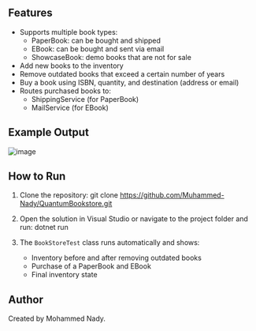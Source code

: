 ## Features

- Supports multiple book types:
  - PaperBook: can be bought and shipped
  - EBook: can be bought and sent via email
  - ShowcaseBook: demo books that are not for sale
- Add new books to the inventory
- Remove outdated books that exceed a certain number of years
- Buy a book using ISBN, quantity, and destination (address or email)
- Routes purchased books to:
  - ShippingService (for PaperBook)
  - MailService (for EBook)

## Example Output
![image](https://github.com/user-attachments/assets/59641463-e462-4aad-84da-81c1e02a6322)


## How to Run

1. Clone the repository:
   git clone https://github.com/Muhammed-Nady/QuantumBookstore.git

2. Open the solution in Visual Studio or navigate to the project folder and run:
   dotnet run

3. The `BookStoreTest` class runs automatically and shows:
   - Inventory before and after removing outdated books
   - Purchase of a PaperBook and EBook
   - Final inventory state

## Author

Created by Mohammed Nady.
